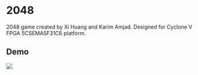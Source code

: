 # 2048
2048 game created by Xi Huang and Karim Amjad. Designed for Cyclone V FPGA 5CSEMA5F31C6 platform.

## Demo
![](2048demo.gif)

